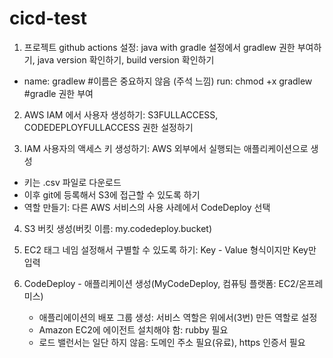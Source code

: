 # cicd-test

1. 프로젝트 github actions 설정: java with gradle 설정에서 gradlew 권한 부여하기, java version 확인하기, build version 확인하기
  - name: gradlew #이름은 중요하지 않음 (주석 느낌)
    run: chmod +x gradlew #gradle 권한 부여

2. AWS IAM 에서 사용자 생성하기: S3FULLACCESS, CODEDEPLOYFULLACCESS 권한 설정하기

3. IAM 사용자의 액세스 키 생성하기: AWS 외부에서 실행되는 애플리케이션으로 생성
  - 키는 .csv 파일로 다운로드
  - 이후 git에 등록해서 S3에 접근할 수 있도록 하기
  - 역할 만들기: 다른 AWS 서비스의 사용 사례에서 CodeDeploy 선택

4. S3 버킷 생성(버킷 이름: my.codedeploy.bucket)

5. EC2 태그 네임 설정해서 구별할 수 있도록 하기: Key - Value 형식이지만 Key만 입력

6. CodeDeploy - 애플리케이션 생성(MyCodeDeploy, 컴퓨팅 플랫폼: EC2/온프레미스)
   - 애플리에이션의 배포 그룹 생성: 서비스 역할은 위에서(3번) 만든 역할로 설정
   - Amazon EC2에 에이전트 설치해야 함: rubby 필요
   - 로드 밸런서는 일단 하지 않음: 도메인 주소 필요(유료), https 인증서 필요
